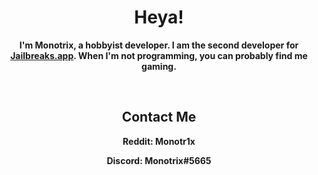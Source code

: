 <div align="center">
  <h1>Heya!</h1>
  <p><strong>I'm Monotrix, a hobbyist developer. I am the second developer for <a href="https://github.com/JailbreaksApp">Jailbreaks.app</a>. When I'm not programming, you can probably find me gaming.</strong></p>
  <br>
  <h2>Contact Me</h2>
  <p><strong>Reddit: Monotr1x<strong></p>
  <p><strong>Discord: Monotrix#5665<strong></p>
  <br>
</div>

